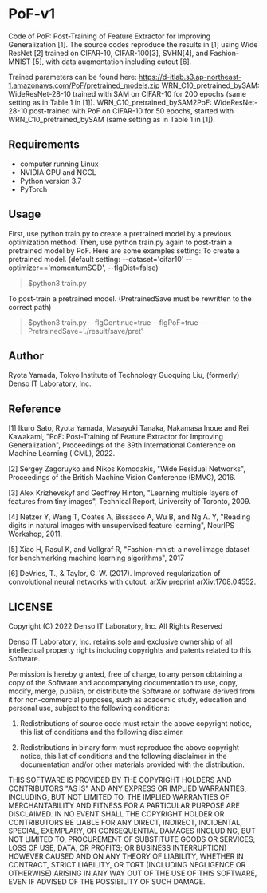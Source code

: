 # PoF-v1
Code of PoF: Post-Training of Feature Extractor for Improving Generalization [1].  The source codes reproduce the results in [1] using Wide ResNet [2] trained on CIFAR-10, CIFAR-100[3], SVHN[4], and Fashion-MNIST [5], with data augmentation including cutout [6].

Trained parameters can be found here: https://d-itlab.s3.ap-northeast-1.amazonaws.com/PoF/pretrained_models.zip
WRN_C10_pretrained_bySAM: WideResNet-28-10 trained with SAM on CIFAR-10 for 200 epochs (same setting as in Table 1 in [1]).
WRN_C10_pretrained_bySAM2PoF: WideResNet-28-10 post-trained with PoF on CIFAR-10 for 50 epochs, started with WRN_C10_pretrained_bySAM (same setting as in Table 1 in [1]).

## Requirements

- computer running Linux
- NVIDIA GPU and NCCL
- Python version 3.7
- PyTorch

## Usage

First, use python train.py to create a pretrained model by a previous optimization method. 
Then, use python train.py again to post-train a pretrained model by PoF.
Here are some examples setting:
To create a pretrained model.  (default setting: --dataset='cifar10' --optimizer=='momentumSGD', --flgDist=false)
> $python3 train.py 

To post-train a pretrained model.  (PretrainedSave must be rewritten to the correct path)
> $python3 train.py --flgContinue=true --flgPoF=true --PretrainedSave='./result/save/pret'

## Author

Ryota Yamada, Tokyo Institute of Technology
Guoquing Liu, (formerly) Denso IT Laboratory, Inc.


## Reference

[1] Ikuro Sato, Ryota Yamada, Masayuki Tanaka, Nakamasa Inoue and Rei Kawakami, "PoF: Post-Training of Feature Extractor for Improving Generalization", Proceedings of the 39th International Conference on Machine Learning (ICML), 2022.

[2] Sergey Zagoruyko and Nikos Komodakis, "Wide Residual Networks", Proceedings of the British Machine Vision Conference (BMVC), 2016.

[3] Alex Krizhevskyf and Geoffrey Hinton, "Learning multiple layers of features from tiny images", Technical Report, University of Toronto, 2009.

[4] Netzer Y, Wang T, Coates A, Bissacco A, Wu B, and Ng A. Y, "Reading digits in natural images with unsupervised feature learning", NeurIPS Workshop, 2011.

[5] Xiao H, Rasul K, and Vollgraf R, "Fashion-mnist: a novel image dataset for benchmarking machine learning algorithms", 2017

[6] DeVries, T., & Taylor, G. W. (2017). Improved regularization of convolutional neural networks with cutout. arXiv preprint arXiv:1708.04552.

## LICENSE

Copyright (C) 2022 Denso IT Laboratory, Inc.
All Rights Reserved

Denso IT Laboratory, Inc. retains sole and exclusive ownership of all
intellectual property rights including copyrights and patents related to this
Software.

Permission is hereby granted, free of charge, to any person obtaining a copy
of the Software and accompanying documentation to use, copy, modify, merge,
publish, or distribute the Software or software derived from it for
non-commercial purposes, such as academic study, education and personal use,
subject to the following conditions:

1. Redistributions of source code must retain the above copyright notice,
this list of conditions and the following disclaimer.

2. Redistributions in binary form must reproduce the above copyright notice,
this list of conditions and the following disclaimer in the documentation
and/or other materials provided with the distribution.

THIS SOFTWARE IS PROVIDED BY THE COPYRIGHT HOLDERS AND CONTRIBUTORS "AS IS"
AND ANY EXPRESS OR IMPLIED WARRANTIES, INCLUDING, BUT NOT LIMITED TO, THE
IMPLIED WARRANTIES OF MERCHANTABILITY AND FITNESS FOR A PARTICULAR PURPOSE
ARE DISCLAIMED. IN NO EVENT SHALL THE COPYRIGHT HOLDER OR CONTRIBUTORS BE
LIABLE FOR ANY DIRECT, INDIRECT, INCIDENTAL, SPECIAL, EXEMPLARY, OR
CONSEQUENTIAL DAMAGES (INCLUDING, BUT NOT LIMITED TO, PROCUREMENT OF
SUBSTITUTE GOODS OR SERVICES; LOSS OF USE, DATA, OR PROFITS; OR BUSINESS
INTERRUPTION) HOWEVER CAUSED AND ON ANY THEORY OF LIABILITY, WHETHER IN
CONTRACT, STRICT LIABILITY, OR TORT (INCLUDING NEGLIGENCE OR OTHERWISE)
ARISING IN ANY WAY OUT OF THE USE OF THIS SOFTWARE, EVEN IF ADVISED OF THE
POSSIBILITY OF SUCH DAMAGE.
